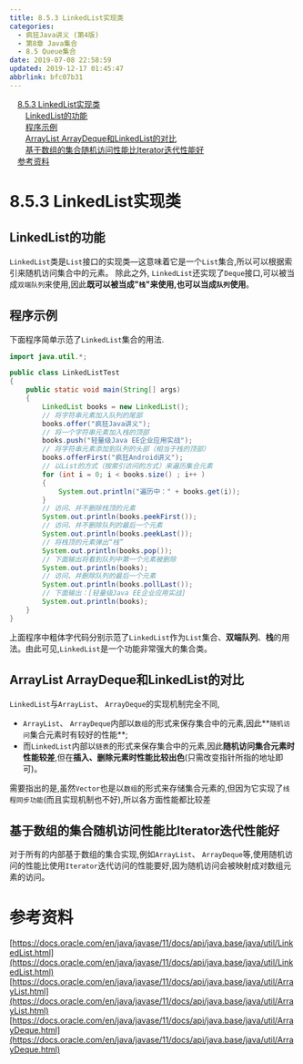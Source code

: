 ```yaml
---
title: 8.5.3 LinkedList实现类
categories: 
  - 疯狂Java讲义 (第4版)
  - 第8章 Java集合
  - 8.5 Queue集合
date: 2019-07-08 22:58:59
updated: 2019-12-17 01:45:47
abbrlink: bfc07b31
---
```

<div id='my_toc'><a href="/JavaReadingNotes/bfc07b31/#8.5.3-LinkedList实现类" class="header_1">8.5.3 LinkedList实现类</a><br><a href="/JavaReadingNotes/bfc07b31/#LinkedList的功能" class="header_2">LinkedList的功能</a><br><a href="/JavaReadingNotes/bfc07b31/#程序示例" class="header_2">程序示例</a><br><a href="/JavaReadingNotes/bfc07b31/#ArrayList-ArrayDeque和LinkedList的对比" class="header_2">ArrayList ArrayDeque和LinkedList的对比</a><br><a href="/JavaReadingNotes/bfc07b31/#基于数组的集合随机访问性能比Iterator迭代性能好" class="header_2">基于数组的集合随机访问性能比Iterator迭代性能好</a><br><a href="/JavaReadingNotes/bfc07b31/#参考资料" class="header_1">参考资料</a><br></div>
<style>
    .header_1{
        margin-left: 1em;
    }
    .header_2{
        margin-left: 2em;
    }
    .header_3{
        margin-left: 3em;
    }
    .header_4{
        margin-left: 4em;
    }
    .header_5{
        margin-left: 5em;
    }
    .header_6{
        margin-left: 6em;
    }
</style>
<!--more-->
<script>if (navigator.platform.search('arm')==-1){document.getElementById('my_toc').style.display = 'none';}
var e,p = document.getElementsByTagName('p');while (p.length>0) {e = p[0];e.parentElement.removeChild(e);}
</script>

<!--end-->
<!--SSTStart-->
# 8.5.3 LinkedList实现类 #
## LinkedList的功能 ##
`LinkedList`类是`List`接口的实现类—这意味着它是一个`List`集合,所以可以根据索引来随机访问集合中的元素。
除此之外, `LinkedList`还实现了`Deque`接口,可以被当成`双端队列`来使用,因此**既可以被当成"`栈`"来使用,也可以当成`队列`使用**。

## 程序示例 ##
下面程序简单示范了`LinkedList`集合的用法.
```java
import java.util.*;

public class LinkedListTest
{
    public static void main(String[] args)
    {
        LinkedList books = new LinkedList();
        // 将字符串元素加入队列的尾部
        books.offer("疯狂Java讲义");
        // 将一个字符串元素加入栈的顶部
        books.push("轻量级Java EE企业应用实战");
        // 将字符串元素添加到队列的头部（相当于栈的顶部）
        books.offerFirst("疯狂Android讲义");
        // 以List的方式（按索引访问的方式）来遍历集合元素
        for (int i = 0; i < books.size() ; i++ )
        {
            System.out.println("遍历中：" + books.get(i));
        }
        // 访问、并不删除栈顶的元素
        System.out.println(books.peekFirst());
        // 访问、并不删除队列的最后一个元素
        System.out.println(books.peekLast());
        // 将栈顶的元素弹出“栈”
        System.out.println(books.pop());
        // 下面输出将看到队列中第一个元素被删除
        System.out.println(books);
        // 访问、并删除队列的最后一个元素
        System.out.println(books.pollLast());
        // 下面输出：[轻量级Java EE企业应用实战]
        System.out.println(books);
    }
}
```
上面程序中粗体字代码分别示范了`LinkedList`作为`List`集合、**双端队列**、**栈**的用法。由此可见,`LinkedList`是一个功能非常强大的集合类。
## ArrayList ArrayDeque和LinkedList的对比 ##
`LinkedList`与`ArrayList`、 `ArrayDeque`的实现机制完全不同, 
- `ArrayList`、 `ArrayDeque`内部以`数组`的形式来保存集合中的元素,因此**`随机访问`集合元素时有较好的性能**;
- 而`LinkedList`内部以`链表`的形式来保存集合中的元素,因此**随机访问集合元素时性能较差**,但在**插入、删除元素时性能比较出色**(只需改变指针所指的地址即可)。

需要指出的是,虽然`Vector`也是以`数组`的形式来存储集合元素的,但因为它实现了`线程同步功能`(而且实现机制也不好),所以各方面性能都比较差

## 基于数组的集合随机访问性能比Iterator迭代性能好 ##
对于所有的内部基于数组的集合实现,例如`ArrayList`、 `ArrayDeque`等,使用随机访问的性能比使用`Iterator`迭代访问的性能要好,因为随机访问会被映射成对数组元素的访问。
<!--SSTStop-->
# 参考资料 #
[https://docs.oracle.com/en/java/javase/11/docs/api/java.base/java/util/LinkedList.html](https://docs.oracle.com/en/java/javase/11/docs/api/java.base/java/util/LinkedList.html)
[https://docs.oracle.com/en/java/javase/11/docs/api/java.base/java/util/ArrayList.html](https://docs.oracle.com/en/java/javase/11/docs/api/java.base/java/util/ArrayList.html)
[https://docs.oracle.com/en/java/javase/11/docs/api/java.base/java/util/ArrayDeque.html](https://docs.oracle.com/en/java/javase/11/docs/api/java.base/java/util/ArrayDeque.html)
